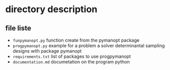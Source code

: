 # directory description

## file liste 
- `funpymanopt.py` function create from the pymanopt package
- `progpymanopt.py` example for a problem a solver determinantal sampling designs with package pymanopt
- `requirements.txt` list of packages to use progpymanopt
- `documentation.md` documetation on the program python

